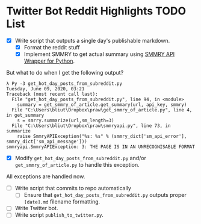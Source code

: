 # Twitter Bot Reddit Highlights TODO List

- [x] Write script that outputs a single day's publishable markdown.
  - [x] Format the reddit stuff
  - [x] Implement SMMRY to get actual summary using [SMMRY API Wrapper for Python](https://github.com/dsynkov/smmryAPI).

But what to do when I get the following output?

```
λ Py -3 get_hot_day_posts_from_subreddit.py
Tuesday, June 09, 2020, 03:21
Traceback (most recent call last):
  File "get_hot_day_posts_from_subreddit.py", line 94, in <module>
    summary = get_smmry_of_article.get_summary(url, api_key, smmry)
  File "C:\Users\bliut\Dropbox\praw\get_smmry_of_article.py", line 4, in get_summary
    s = smrry.summarize(url,sm_length=3)
  File "C:\Users\bliut\Dropbox\praw\smmryapi.py", line 73, in summarize
    raise SmmryAPIException("%s: %s" % (smmry_dict['sm_api_error'], smmry_dict['sm_api_message']))
smmryapi.SmmryAPIException: 3: THE PAGE IS IN AN UNRECOGNISABLE FORMAT
```

- [x] Modify `get_hot_day_posts_from_subreddit.py` and/or `get_smmry_of_article.py` to handle this exception.

All exceptions are handled now.

- [ ] Write script that commits to repo automatically
  - [ ] Ensure that `get_hot_day_posts_from_subreddit.py` outputs proper `[date].md` filename formatting.
- [ ] Write Twitter bot.
- [ ] Write script `publish_to_twitter.py`.
